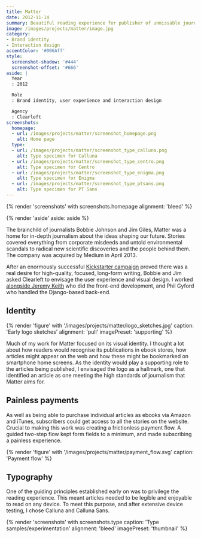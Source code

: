 ```yaml
---
title: Matter
date: 2012-11-14
summary: Beautiful reading experience for publisher of unmissable journalism.
image: /images/projects/matter/image.jpg
category:
- Brand identity
- Interaction design
accentColor: '#006Aff'
style:
  screenshot-shadow: '#444'
  screenshot-offset: '#666'
aside: |
  Year
  : 2012

  Role
  : Brand identity, user experience and interaction design

  Agency
  : Clearleft
screenshots:
  homepage:
  - url: /images/projects/matter/screenshot_homepage.png
    alt: Home page
  type:
  - url: /images/projects/matter/screenshot_type_calluna.png
    alt: Type specimen for Calluna
  - url: /images/projects/matter/screenshot_type_centro.png
    alt: Type specimen for Centro
  - url: /images/projects/matter/screenshot_type_enigma.png
    alt: Type specimen for Enigma
  - url: /images/projects/matter/screenshot_type_ptsans.png
    alt: Type specimen for PT Sans
---
```

{% render 'screenshots' with screenshots.homepage
  alignment: 'bleed'
%}

{% render 'aside'
  aside: aside
%}

The brainchild of journalists Bobbie Johnson and Jim Giles, Matter was a home for in-depth journalism about the ideas shaping our future. Stories covered everything from corporate misdeeds and untold environmental scandals to radical new scientific discoveries and the people behind them. The company was acquired by Medium in April 2013.

After an enormously successful [Kickstarter campaign][1] proved there was a real desire for high-quality, focused, long-form writing, Bobbie and Jim asked Clearleft to envisage the user experience and visual design. I worked [alongside Jeremy Keith][2] who did the front-end development, and Phil Gyford who handled the Django-based back-end.

## Identity

{% render 'figure' with '/images/projects/matter/logo_sketches.jpg'
  caption: 'Early logo sketches'
  alignment: 'pull'
  imagePreset: 'supporting'
%}

Much of my work for Matter focused on its visual identity. I thought a lot about how readers would recognise its publications in ebook stores, how articles might appear on the web and how these might be bookmarked on smartphone home screens. As the identity would play a supporting role to the articles being published, I envisaged the logo as a hallmark, one that identified an article as one meeting the high standards of journalism that Matter aims for.

## Painless payments

As well as being able to purchase individual articles as ebooks via Amazon and iTunes, subscribers could get access to all the stories on the website. Crucial to making this work was creating a frictionless payment flow. A guided two-step flow kept form fields to a minimum, and made subscribing a painless experience.

{% render 'figure' with '/images/projects/matter/payment_flow.svg'
  caption: 'Payment flow'
%}

## Typography

One of the guiding principles established early on was to privilege the reading experience. This meant articles needed to be legible and enjoyable to read on any device. To meet this purpose, and after extensive device testing, I chose Calluna and Calluna Sans.

{% render 'screenshots' with screenshots.type
  caption: 'Type samples/experimentation'
  alignment: 'bleed'
  imagePreset: 'thumbnail'
%}

[1]: https://www.kickstarter.com/projects/readmatter/matter
[2]: https://adactio.com/journal/5886

